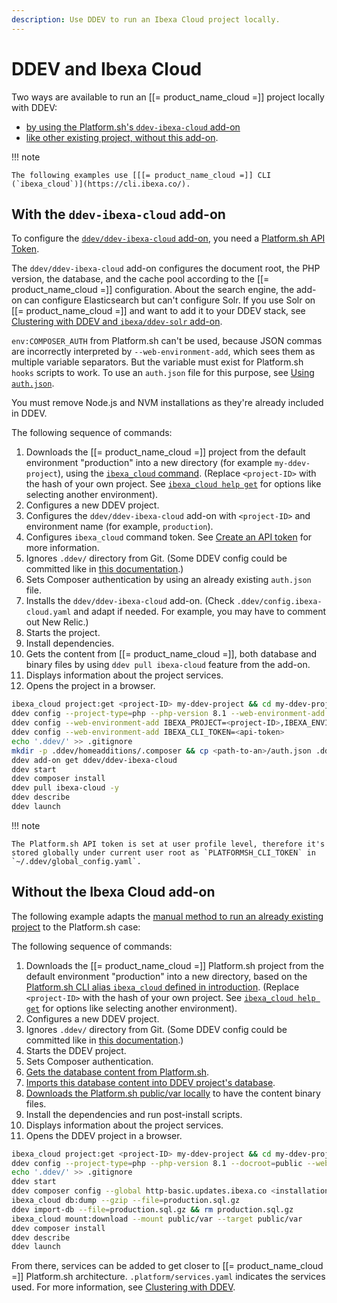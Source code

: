 ```yaml
---
description: Use DDEV to run an Ibexa Cloud project locally.
---
```


# DDEV and Ibexa Cloud

Two ways are available to run an [[= product_name_cloud =]] project locally with DDEV:

- [by using the Platform.sh's `ddev-ibexa-cloud` add-on](#with-the-ddev-ibexa-cloud-add-on)
- [like other existing project, without this add-on](#without-the-ibexa-cloud-add-on).

!!! note

    The following examples use [[[= product_name_cloud =]] CLI (`ibexa_cloud`)](https://cli.ibexa.co/).

## With the `ddev-ibexa-cloud` add-on

To configure the [`ddev/ddev-ibexa-cloud` add-on](https://github.com/ddev/ddev-ibexa-cloud), you need a [Platform.sh API Token](https://docs.platform.sh/administration/cli/api-tokens.html).

The `ddev/ddev-ibexa-cloud` add-on configures the document root, the PHP version, the database, and the cache pool according to the [[= product_name_cloud =]] configuration.
About the search engine, the add-on can configure Elasticsearch but can't configure Solr.
If you use Solr on [[= product_name_cloud =]] and want to add it to your DDEV stack, see [Clustering with DDEV and `ibexa/ddev-solr` add-on](clustering_with_ddev.md#solr).

`env:COMPOSER_AUTH` from Platform.sh can't be used, because JSON commas are incorrectly interpreted by `--web-environment-add`, which sees them as multiple variable separators.
But the variable must exist for Platform.sh `hooks` scripts to work.
To use an `auth.json` file for this purpose, see [Using `auth.json`](install_with_ddev.md#using-authjson).

You must remove Node.js and NVM installations as they're already included in DDEV.

The following sequence of commands:

1. Downloads the [[= product_name_cloud =]] project from the default environment "production" into a new directory (for example `my-ddev-project`),
using the [`ibexa_cloud` command](https://cli.ibexa.co/).
(Replace `<project-ID>` with the hash of your own project.
See [`ibexa_cloud help get`](https://docs.platform.sh/administration/cli.html#3-use) for options like selecting another environment).
1. Configures a new DDEV project.
1. Configures the `ddev/ddev-ibexa-cloud` add-on with `<project-ID>` and environment name (for example, `production`).
1. Configures `ibexa_cloud` command token. See [Create an API token](https://docs.platform.sh/administration/cli/api-tokens.html#2-create-an-api-token) for more information.
1. Ignores `.ddev/` directory from Git.
(Some DDEV config could be committed like in [this documentation](https://ddev.readthedocs.io/en/latest/users/extend/customization-extendibility/#extending-configyaml-with-custom-configyaml-files).)
1. Sets Composer authentication by using an already existing `auth.json` file.
1. Installs the `ddev/ddev-ibexa-cloud` add-on.
(Check `.ddev/config.ibexa-cloud.yaml` and adapt if needed. For example, you may have to comment out New Relic.)
1. Starts the project.
1. Install dependencies.
1. Gets the content from [[= product_name_cloud =]], both database and binary files by using `ddev pull ibexa-cloud` feature from the add-on.
1. Displays information about the project services.
1. Opens the project in a browser.

```bash
ibexa_cloud project:get <project-ID> my-ddev-project && cd my-ddev-project
ddev config --project-type=php --php-version 8.1 --web-environment-add COMPOSER_AUTH='',DATABASE_URL=mysql://db:db@db:3306/db
ddev config --web-environment-add IBEXA_PROJECT=<project-ID>,IBEXA_ENVIRONMENT=production,IBEXA_APP=app
ddev config --web-environment-add IBEXA_CLI_TOKEN=<api-token>
echo '.ddev/' >> .gitignore
mkdir -p .ddev/homeadditions/.composer && cp <path-to-an>/auth.json .ddev/homeadditions/.composer
ddev add-on get ddev/ddev-ibexa-cloud             
ddev start
ddev composer install
ddev pull ibexa-cloud -y
ddev describe
ddev launch
```

!!! note

    The Platform.sh API token is set at user profile level, therefore it's stored globally under current user root as `PLATFORMSH_CLI_TOKEN` in `~/.ddev/global_config.yaml`.

## Without the Ibexa Cloud add-on

The following example adapts the [manual method to run an already existing project](install_with_ddev.md#run-an-already-existing-project) to the Platform.sh case:

The following sequence of commands:

1. Downloads the [[= product_name_cloud =]] Platform.sh project from the default environment "production" into a new directory, based on the [Platform.sh CLI alias `ibexa_cloud` defined in introduction](#ibexa-cloud-and-ddev).
(Replace `<project-ID>` with the hash of your own project. See [`ibexa_cloud help get`](https://docs.platform.sh/administration/cli.html#3-use) for options like selecting another environment).
1. Configures a new DDEV project.
1. Ignores `.ddev/` directory from Git.
(Some DDEV config could be committed like in [this documentation](https://ddev.readthedocs.io/en/latest/users/extend/customization-extendibility/#extending-configyaml-with-custom-configyaml-files).)
1. Starts the DDEV project.
1. Sets Composer authentication.
1. [Gets the database content from Platform.sh](https://docs.platform.sh/add-services/mysql.html#exporting-data).
1. [Imports this database content into DDEV project's database](https://ddev.readthedocs.io/en/latest/users/usage/database-management/#database-imports).
1. [Downloads the Platform.sh public/var locally](https://docs.platform.sh/development/file-transfer.html#transfer-a-file-from-a-mount) to have the content binary files.
1. Install the dependencies and run post-install scripts.
1. Displays information about the project services.
1. Opens the DDEV project in a browser.

```bash
ibexa_cloud project:get <project-ID> my-ddev-project && cd my-ddev-project
ddev config --project-type=php --php-version 8.1 --docroot=public --web-environment-add DATABASE_URL=mysql://db:db@db:3306/db
echo '.ddev/' >> .gitignore
ddev start
ddev composer config --global http-basic.updates.ibexa.co <installation-key> <token-password>
ibexa_cloud db:dump --gzip --file=production.sql.gz
ddev import-db --file=production.sql.gz && rm production.sql.gz
ibexa_cloud mount:download --mount public/var --target public/var
ddev composer install
ddev describe
ddev launch
```

From there, services can be added to get closer to [[= product_name_cloud =]] Platform.sh architecture.
`.platform/services.yaml` indicates the services used.
For more information, see [Clustering with DDEV](clustering_with_ddev.md).
